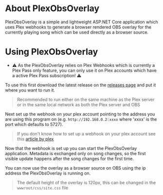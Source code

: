 # About PlexObsOverlay

PlexObsOverlay is a simple and lightweight ASP.NET Core application which uses Plex webhooks to generate a browser rendered OBS overlay for the currently playing song which can be used directly as a browser source.

# Using PlexObsOverlay

- ⚠️ As the PlexObsOverlay relies on Plex Webhooks which is currently a Plex Pass only feature, you can only use it on Plex accounts which have a active Plex Pass subscription! ⚠️

To use this first download the latest release on the [releases page](https://github.com/Cesan/PlexObsOverlay/releases) and put it where you want to run it.
> Recommended to run either on the same machine as the Plex server or in the same local network as both the Plex server and OBS

Next set up the webhook on your plex account pointing to the address you are using this program on (e.g. `http://192.168.0.2:xxxx` where 'xxxx' is the port which defaults to 5727). 
> If you don't know how to set up a webhook on your plex account see this [article by plex](https://support.plex.tv/articles/115002267687-webhooks/)

Now that the webhook is set up you can start the PlexObsOverlay application. Metadata is exchanged only on song changes, so the first visible update happens after the song changes for the first time.

You can now use the overlay as a browser source on OBS using the ip address the PlexObsOverlay is running on.
> The default height of the overlay is 120px, this can be changed in the `wwwroot/css/site.css` file
